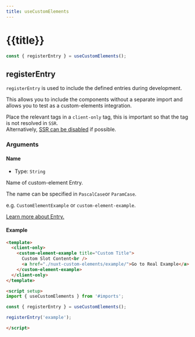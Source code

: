 ```yaml
---
title: useCustomElements
---
```


# {{title}}

```js
const { registerEntry } = useCustomElements();
```

## registerEntry

`registerEntry` is used to include the defined entries during development.

This allows you to include the components without a separate import and allows you to test as a custom-elements integration.

Place the relevant tags in a `client-only` tag, this is important so that the tag is not resolved in `SSR`.  
Alternatively, [SSR can be disabled](https://nuxt.com/docs/api/configuration/nuxt-config#ssr) if possible.

### Arguments

#### Name

- Type: `String`

Name of custom-element Entry.

The name can be specified in `PascalCase`or `ParamCase`.

e.g. `CustomElementExample` or `custom-element-example`.

[Learn more about Entry.](/guide/options#entry)

#### Example

```html
<template>
  <client-only>
    <custom-element-example title="Custom Title">
      Custom Slot Content<br />
      <a href="./nuxt-custom-elements/example/">Go to Real Example</a>
    </custom-element-example>
  </client-only>
</template>

<script setup>
import { useCustomElements } from '#imports';

const { registerEntry } = useCustomElements();

registerEntry('example');

</script>
```
